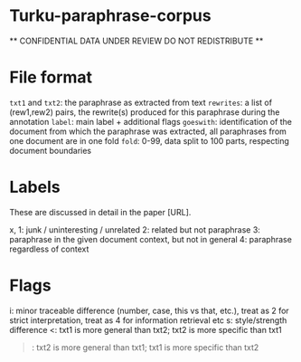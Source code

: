 # Turku-paraphrase-corpus

** CONFIDENTIAL DATA UNDER REVIEW DO NOT REDISTRIBUTE **

# File format

`txt1` and `txt2`: the paraphrase as extracted from text
`rewrites`: a list of (rew1,rew2) pairs, the rewrite(s) produced for this paraphrase during the annotation
`label`: main label + additional flags
`goeswith`: identification of the document from which the paraphrase was extracted, all paraphrases from one document are in one fold
`fold`: 0-99, data split to 100 parts, respecting document boundaries

# Labels

These are discussed in detail in the paper [URL].

x, 1: junk / uninteresting / unrelated
2: related but not paraphrase
3: paraphrase in the given document context, but not in general
4: paraphrase regardless of context

# Flags

i: minor traceable difference (number, case, this vs that, etc.), treat as 2 for strict interpretation, treat as 4 for information retrieval etc
s: style/strength difference
<: txt1 is more general than txt2; txt2 is more specific than txt1
>: txt2 is more general than txt1; txt1 is more specific than txt2

